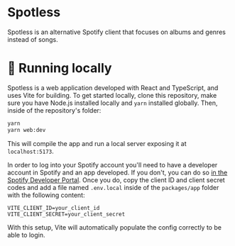 # Spotless

Spotless is an alternative Spotify client that focuses on albums and genres instead of songs.

# 🔧 Running locally

Spotless is a web application developed with React and TypeScript, and uses Vite for building. To get started locally, clone this repository, make sure you have Node.js installed locally and `yarn` installed globally. Then, inside of the repository's folder:

```bash
yarn
yarn web:dev
```

This will compile the app and run a local server exposing it at `localhost:5173`.

In order to log into your Spotify account you'll need to have a developer account in Spotify and an app developed. If you don't, you can do so [in the Spotify Developer Portal](https://developer.spotify.com/dashboard/login). Once you do, copy the client ID and client secret codes and add a file named `.env.local` inside of the `packages/app` folder with the following content:

```
VITE_CLIENT_ID=your_client_id
VITE_CLIENT_SECRET=your_client_secret
```

With this setup, Vite will automatically populate the config correctly to be able to login.
